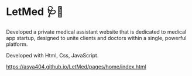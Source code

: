 # LetMed 🩺📅

Developed a private medical assistant website that is dedicated to medical app startup, designed to unite clients and doctors within a single, powerful platform.

Developed with Html, Css, JavaScript.

https://asya404.github.io/LetMed/pages/home/index.html
